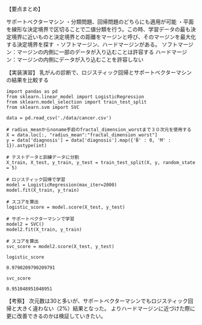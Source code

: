 【要点まとめ】

サポートベクターマシン
  ・分類問題、回帰問題のどちらにも適用が可能
  ・平面を線形な決定境界で区切ることで二値分類を行う。この時、学習データの最も決定境界に近いものと決定境界との距離をマージンと呼び、そのマージンを最大化する決定境界を探す
  ・ソフトマージン、ハードマージンがある。
    ソフトマージン：マージンの内側に一部のデータが入り込むことは許容する
    ハードマージン：マージンの内側にデータが入り込むことを許容しない


【実装演習】
乳がんの診断で、ロジスティック回帰とサポートベクターマシンの結果を比較する
```
import pandas as pd
from sklearn.linear_model import LogisticRegression
from sklearn.model_selection import train_test_split
from sklearn.svm import SVC

data = pd.read_csv('./data/cancer.csv')
```
```
# radius_meanからnoname手前のfractal_dimension_worstまで３０次元を使用する
X = data.loc[:, "radius_mean":"fractal_dimension_worst"]
y = data['diagnosis'] = data['diagnosis'].map({'B' : 0, 'M' : 1}).astype(int)
```
```
# テストデータと訓練データに分割
X_train, X_test, y_train, y_test = train_test_split(X, y, random_state = 5)
```
```
# ロジスティック回帰で学習
model = LogisticRegression(max_iter=2000)
model.fit(X_train, y_train)
```
```
# スコアを算出
logistic_score = model.score(X_test, y_test)
```
```
# サポートベクターマシンで学習
model2 = SVC()
model2.fit(X_train, y_train)
```
```
# スコアを算出
svc_score = model2.score(X_test, y_test)
```
```
logistic_score
```
```
0.9790209790209791
```
```
svc_score
```
```
0.951048951048951
```

【考察】
次元数は30と多いが、サポートベクターマシンでもロジスティック回帰と大きく違わない（2%）結果となった。
よりハードマージンに近づけた際に更に改善できるのかは検証していきたい。
